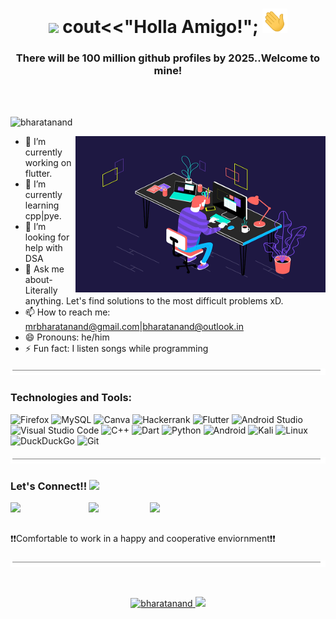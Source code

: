 <h1 align="center">
  <a target="_blank">
    <img src="https://github.com/bharatanand/bharatanand/blob/99ab8e12527eb16c42bd5aa3a4cfc945f91639d9/Elements/image_processing20210909-443-1n6fvk3.gif" width="24" style="max-width:100%;">
  </a>
  cout<<"Holla Amigo!";
  <a target="_blank">
    <img src="https://github.com/tejas-trivedi/tejas-trivedi/blob/main/Hi.gif" width="40" />
  </a>
  <br/>
  <h3 align="center">There will be 100 million github profiles by 2025..Welcome to mine!</h3>
</h1>
<br/>
<br/>
<a target="_blank">
  
<p align="left"> <img src="https://komarev.com/ghpvc/?username=bharatanand&label=Profile%20views&color=0e75b6&style=flat" alt="bharatanand" /> </p>
  <img align="right" height="250" width="400" alt="GIF" src="https://github.com/bharatanand/bharatanand/blob/99ab8e12527eb16c42bd5aa3a4cfc945f91639d9/Elements/job.gif">
</a>

 - 🔭 I’m currently working on flutter.
 - 🌱 I’m currently learning cpp|pye.
 - 🤔 I’m looking for help with DSA
 - 💬 Ask me about- Literally anything. Let's find solutions to the most difficult problems xD.
 - 📫 How to reach me: mrbharatanand@gmail.com|bharatanand@outlook.in
 - 😄 Pronouns: he/him
 - ⚡ Fun fact: I listen songs while programming

<img src="https://github.com/tejas-trivedi/tejas-trivedi/blob/main/border.gif" width="1100" height="10"></h2>

### Technologies and Tools:
![Firefox](https://img.shields.io/badge/Firefox-FF7139?style=for-the-badge&logo=Firefox-Browser&logoColor=white)
![MySQL](https://img.shields.io/badge/mysql-%2300f.svg?style=for-the-badge&logo=mysql&logoColor=white)
![Canva](https://img.shields.io/badge/Canva-%2300C4CC.svg?style=for-the-badge&logo=Canva&logoColor=white)
![Hackerrank](https://img.shields.io/badge/-Hackerrank-2EC866?style=for-the-badge&logo=HackerRank&logoColor=white)
![Flutter](https://img.shields.io/badge/Flutter-%2302569B.svg?style=for-the-badge&logo=Flutter&logoColor=white)
![Android Studio](https://img.shields.io/badge/Android%20Studio-3DDC84.svg?style=for-the-badge&logo=android-studio&logoColor=white)
![Visual Studio Code](https://img.shields.io/badge/Visual%20Studio%20Code-0078d7.svg?style=for-the-badge&logo=visual-studio-code&logoColor=white)
![C++](https://img.shields.io/badge/c++-%2300599C.svg?style=for-the-badge&logo=c%2B%2B&logoColor=white)
![Dart](https://img.shields.io/badge/dart-%230175C2.svg?style=for-the-badge&logo=dart&logoColor=white)
![Python](https://img.shields.io/badge/python-3670A0?style=for-the-badge&logo=python&logoColor=ffdd54)
![Android](https://img.shields.io/badge/Android-3DDC84?style=for-the-badge&logo=android&logoColor=white)
![Kali](https://img.shields.io/badge/Kali-268BEE?style=for-the-badge&logo=kalilinux&logoColor=white)
![Linux](https://img.shields.io/badge/Linux-FCC624?style=for-the-badge&logo=linux&logoColor=black)
![DuckDuckGo](https://img.shields.io/badge/DuckDuckGo-DE5833?style=for-the-badge&logo=DuckDuckGo&logoColor=white)
![Git](https://img.shields.io/badge/git-%23F05033.svg?style=for-the-badge&logo=git&logoColor=white)



<img src="https://github.com/tejas-trivedi/tejas-trivedi/blob/main/border.gif" width="1100" height="10"></h2>

### Let's Connect!! <img src="https://github.com/PulkitSinghDev/PulkitSinghDev/blob/main/Handshake.gif" height="25px" style="max-width:100%;">
<a href="https://www.linkedin.com/in/bharat-anand/">
  <img align="left" width="125px" src="https://img.shields.io/badge/LinkedIn-0077B5?style=for-the-badge&logo=linkedin&logoColor=white" />
</a>
<a href="mailto: mrbharatanand@gmail.com">
  <img align="left" width="98px" src="https://img.shields.io/badge/Gmail-D14836?style=for-the-badge&logo=gmail&logoColor=white" />
</a>
<a href="https://www.instagram.com/bharatanan.d/">
  <img align="left" width="135px" src="https://img.shields.io/badge/Instagram-E4405F?style=for-the-badge&logo=instagram&logoColor=white" />
</a>
<br/>
<br/>

:exclamation::exclamation:Comfortable to work in a happy and cooperative enviornment:exclamation::exclamation:
<br/>
<br/>
<img src="https://github.com/tejas-trivedi/tejas-trivedi/blob/main/border.gif" width="1100" height="10"></h2>

<br/>

<p align="center">
<a href="https://github.com/bharatanand">
<img height="180em" src="https://github-readme-streak-stats.herokuapp.com/?user=bharatanand&theme=tokyonight" alt="bharatanand" />
<img height="180em" src="https://github-readme-stats.vercel.app/api/top-langs/?username=bharatanand&hide=javascript,java,Jupyter Notebook&theme=tokyonight"/></a>
</p>
</p>
